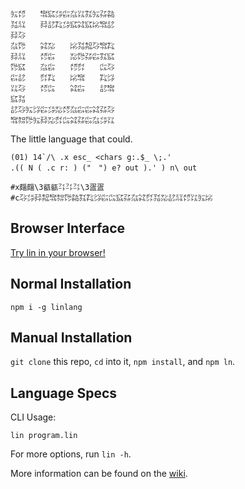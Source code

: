 ```
㍔㍌　　㌖㌮㌄㌫㌴㍑㌟㍔㌲㌚
㍃㍊　　㌇㍈㌠㌄㌮㌶㌮㍖㌖㍈
㌇㌂　　　　　　　　　　　　
㌴㌙　　㌶㍇　　㍖㍃㌕㌂㌖㌠
㌇㍊　　㍌㌫　　㍇㌙㌲㌫㌟㌮
㌙㌮　　㌴㌫　　㍌㌽　　㌭㌂
㌫㍈　　㌽㌠　　㍖㌖　　㌠㌡
㍑㌂　　㍌㌭　　㌶㌫　　㍈㌖
㌮㍃　　　　　　　　　　　　
㍈㌂㍔㌡㌫㌄㍇㍌㌴㌫㌫㌶㌲㌂
㌖㌗㌙㍔㌇㍇㌽㌭㌶㌲㌫㌴㌄㍑
```

The little language that could.

```
(01) 14`/\ .x esc_ <chars g:.$_ \;.'
.(( N ( .c r: ) ("　") e? out ).' ) n\ out

#x㿳㿳\3㼳㼳㌳㌳㌳\3㿿㿿
#c㌂㌄㌇㌕㌖㌗㌙㌚㌟㌠㌡㌫㌭㌮㌲㌴㌶㌽㍃㍇㍈㍊㍌㍑㍔㍖
```

## Browser Interface

[Try lin in your browser!](https://replit.com/@molarmanful/try-lin)

## Normal Installation

    npm i -g linlang

## Manual Installation

`git clone` this repo, `cd` into it, `npm install`, and `npm ln`.

## Language Specs

CLI Usage:

    lin program.lin

For more options, run `lin -h`.

More information can be found on the [wiki](https://github.com/molarmanful/lin/wiki).
